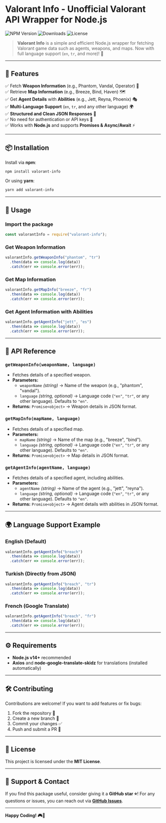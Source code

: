 # Valorant Info - Unofficial Valorant API Wrapper for Node.js

![NPM Version](https://img.shields.io/npm/v/valorant-info?color=blue&style=flat-square)
![Downloads](https://img.shields.io/npm/dt/valorant-info?color=green&style=flat-square)
![License](https://img.shields.io/npm/l/valorant-info?style=flat-square)

> **Valorant Info** is a simple and efficient Node.js wrapper for fetching Valorant game data such as agents, weapons, and maps. Now with full language support (`en`, `tr`, and more)! 🚀

---

## 📌 Features

✅ Fetch **Weapon Information** (e.g., Phantom, Vandal, Operator) 🔫  
✅ Retrieve **Map Information** (e.g., Breeze, Bind, Haven) 🗺️  
✅ Get **Agent Details** with **Abilities** (e.g., Jett, Reyna, Phoenix) 🎭  
✅ **Multi-Language Support** (`en`, `tr`, and any other language) 🌍  
✅ **Structured and Clean JSON Responses** 🧹  
✅ No need for authentication or API keys 🔑  
✅ Works with **Node.js** and supports **Promises & Async/Await** ⚡  

---

## 📦 Installation

Install via **npm**:

```sh
npm install valorant-info
```

Or using **yarn**:

```sh
yarn add valorant-info
```

---

## 🚀 Usage

### Import the package

```js
const valorantInfo = require("valorant-info");
```

### Get Weapon Information
```js
valorantInfo.getWeaponInfo("phantom", "tr")
  .then(data => console.log(data))
  .catch(err => console.error(err));
```

### Get Map Information
```js
valorantInfo.getMapInfo("breeze", "fr")
  .then(data => console.log(data))
  .catch(err => console.error(err));
```

### Get Agent Information with Abilities
```js
valorantInfo.getAgentInfo("jett", "es")
  .then(data => console.log(data))
  .catch(err => console.error(err));
```

---

## 📜 API Reference

### `getWeaponInfo(weaponName, language)`
- Fetches details of a specified weapon.
- **Parameters:**
  - `weaponName` _(string)_ → Name of the weapon (e.g., "phantom", "vandal").
  - `language` _(string, optional)_ → Language code (`"en"`, `"tr"`, or any other language). Defaults to `"en"`.
- **Returns:** `Promise<object>` → Weapon details in JSON format.

### `getMapInfo(mapName, language)`
- Fetches details of a specified map.
- **Parameters:**
  - `mapName` _(string)_ → Name of the map (e.g., "breeze", "bind").
  - `language` _(string, optional)_ → Language code (`"en"`, `"tr"`, or any other language). Defaults to `"en"`.
- **Returns:** `Promise<object>` → Map details in JSON format.

### `getAgentInfo(agentName, language)`
- Fetches details of a specified agent, including abilities.
- **Parameters:**
  - `agentName` _(string)_ → Name of the agent (e.g., "jett", "reyna").
  - `language` _(string, optional)_ → Language code (`"en"`, `"tr"`, or any other language). Defaults to `"en"`.
- **Returns:** `Promise<object>` → Agent details with abilities in JSON format.

---

## 🌍 Language Support Example

### English (Default)
```js
valorantInfo.getAgentInfo("breach")
  .then(data => console.log(data))
  .catch(err => console.error(err));
```

### Turkish (Directly from JSON)
```js
valorantInfo.getAgentInfo("breach", "tr")
  .then(data => console.log(data))
  .catch(err => console.error(err));
```

### French (Google Translate)
```js
valorantInfo.getAgentInfo("breach", "fr")
  .then(data => console.log(data))
  .catch(err => console.error(err));
```

---

## ⚙️ Requirements

- **Node.js v14+** recommended
- **Axios** and **node-google-translate-skidz** for translations (installed automatically)

---

## 🛠️ Contributing

Contributions are welcome! If you want to add features or fix bugs:
1. Fork the repository 📌
2. Create a new branch 🔧
3. Commit your changes ✅
4. Push and submit a PR 🚀

---

## 📜 License

This project is licensed under the **MIT License**.

---

## 🌟 Support & Contact

If you find this package useful, consider giving it a **GitHub star ⭐**! 
For any questions or issues, you can reach out via **[GitHub Issues](https://github.com/utkuberkaykoc/valorant-info/issues)**.

---

**Happy Coding! 🎮🚀**

